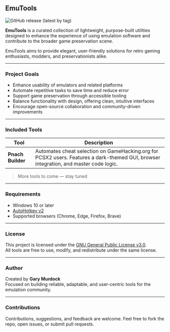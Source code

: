 ## EmuTools
![GitHub release (latest by tag)](https://img.shields.io/github/v/tag/gmurdock/EmuTools?label=version)

**EmuTools** is a curated collection of lightweight, purpose-built utilities designed to enhance the experience of using emulation software and contribute to the broader game preservation scene.

EmuTools aims to provide elegant, user-friendly solutions for retro gaming enthusiasts, modders, and preservationists alike.

---

### Project Goals

- Enhance usability of emulators and related platforms
- Automate repetitive tasks to save time and reduce error
- Support game preservation through accessible tooling
- Balance functionality with design, offering clean, intuitive interfaces
- Encourage open-source collaboration and community-driven improvements

---

### Included Tools

| Tool           | Description                                                                 |
|----------------|-----------------------------------------------------------------------------|
| **Pnach Builder** | Automates cheat selection on GameHacking.org for PCSX2 users. Features a dark-themed GUI, browser integration, and master code logic. |

> More tools to come — stay tuned

---

### Requirements

- Windows 10 or later
- [AutoHotkey v2](https://www.autohotkey.com/)
- Supported browsers (Chrome, Edge, Firefox, Brave)

---

### License

This project is licensed under the [GNU General Public License v3.0](https://www.gnu.org/licenses/gpl-3.0.html).  
All tools are free to use, modify, and redistribute under the same license.

---

### Author

Created by **Gary Murdock**  
Focused on building reliable, adaptable, and user-centric tools for the emulation community.

---

### Contributions

Contributions, suggestions, and feedback are welcome.
Feel free to fork the repo, open issues, or submit pull requests.
